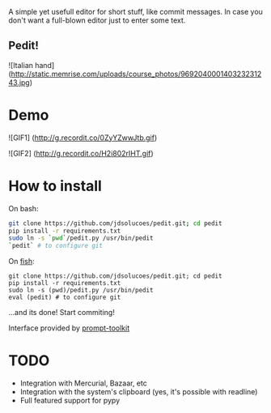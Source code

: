 A simple yet usefull editor for short stuff, like commit messages.
In case you don't want a full-blown editor just to enter some text.

## Pedit!
![Italian hand]
(http://static.memrise.com/uploads/course_photos/969204000140323231243.jpg)


Demo
====

![GIF1]
(http://g.recordit.co/0ZyYZwwJtb.gif)

![GIF2]
(http://g.recordit.co/H2i802rIHT.gif)


How to install
==============

On bash:

```bash
git clone https://github.com/jdsolucoes/pedit.git; cd pedit
pip install -r requirements.txt
sudo ln -s `pwd`/pedit.py /usr/bin/pedit
`pedit` # to configure git
```


On [fish](http://fishshell.com):

```fish
git clone https://github.com/jdsolucoes/pedit.git; cd pedit
pip install -r requirements.txt
sudo ln -s (pwd)/pedit.py /usr/bin/pedit
eval (pedit) # to configure git
```

...and its done! Start commiting!

Interface provided by [prompt-toolkit](https://github.com/jonathanslenders/python-prompt-toolkit)

TODO
====

 * Integration with Mercurial, Bazaar, etc
 * Integration with the system's clipboard (yes, it's possible with readline)
 * Full featured support for pypy

